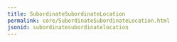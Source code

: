 ```yaml
---
title: SubordinateSubordinateLocation
permalink: core/SubordinateSubordinateLocation.html
jsonid: subordinatesubordinatelocation
---
```

